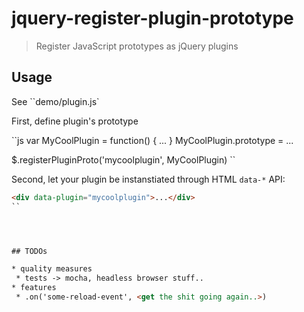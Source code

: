 # jquery-register-plugin-prototype

> Register JavaScript prototypes as jQuery plugins


## Usage


See ``demo/plugin.js`

First, define plugin's prototype

``js
var MyCoolPlugin = function() { ... }
MyCoolPlugin.prototype = ...

$.registerPluginProto('mycoolplugin', MyCoolPlugin)
``

Second, let your plugin be instanstiated through HTML ``data-*`` API:

```html
<div data-plugin="mycoolplugin">...</div>
``




## TODOs

* quality measures
 * tests -> mocha, headless browser stuff..
* features
 * .on('some-reload-event', <get the shit going again..>)
